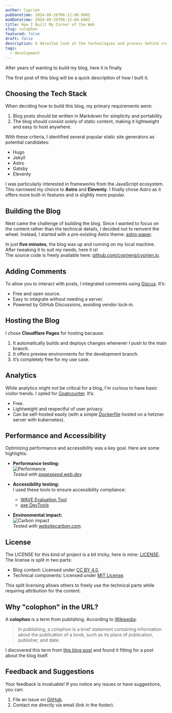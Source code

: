 ```yaml
---
author: Cyprien
pubDatetime: 2024-09-26T06:12:00.000Z
modDatetime: 2024-09-26T06:12:00.000Z
title: How I Built My Corner of the Web
slug: colophon
featured: false
draft: false
description: A detailed look at the technologies and process behind creating this blog
tags:
  - development
---
```

After years of wanting to build my blog, here it is finally

The first post of this blog will be a quick description of how I built it.

## Choosing the Tech Stack

When deciding how to build this blog, my primary requirements were:

1. Blog posts should be written in Markdown for simplicity and portability.
2. The blog should consist solely of static content, making it lightweight and easy to host anywhere.

With these criteria, I identified several popular static site generators as potential candidates:

- Hugo
- Jekyll
- Astro
- Gatsby
- Eleventy

I was particularly interested in frameworks from the JavaScript ecosystem. This narrowed my choice to **Astro** and **Eleventy**. I finally chose Astro as it offers more built-in features and is slightly more popular.

## Building the Blog

Next came the challenge of building the blog. Since I wanted to focus on the content rather than the technical details, I decided not to reinvent the wheel. Instead, I started with a pre-existing Astro theme: [astro-paper](https://github.com/satnaing/astro-paper).

In just **five minutes**, the blog was up and running on my local machine. After tweaking it to suit my needs, here it is!  
The source code is freely available here: [github.com/cyprieng/cyprien.io](https://github.com/cyprieng/cyprien.io).

## Adding Comments

To allow you to interact with posts, I integrated comments using [Giscus](https://giscus.app/). It’s:

- Free and open source.
- Easy to integrate without needing a server.
- Powered by GitHub Discussions, avoiding vendor lock-in.

## Hosting the Blog

I chose **Cloudflare Pages** for hosting because:

1. It automatically builds and deploys changes whenever I push to the main branch.
2. It offers preview environments for the development branch.
3. It’s completely free for my use case.

## Analytics

While analytics might not be critical for a blog, I'm curious to have basic visitor trends. I opted for [Goatcounter](https://www.goatcounter.com). It’s:

- Free.
- Lightweight and respectful of user privacy.
- Can be self-hosted easily (with a simple [Dockerfile](https://github.com/cyprieng/goatcounter-dockerfile) hosted on a hetzner server with kubernetes).

## Performance and Accessibility

Optimizing performance and accessibility was a key goal. Here are some highlights:

- **Performance testing:**  
  ![Performance](assets/images/posts/colophon/performance.png)  
  _Tested with [pagespeed.web.dev](https://pagespeed.web.dev/)._

- **Accessibility testing:**  
  I used these tools to ensure accessibility compliance:

  - [WAVE Evaluation Tool](https://chromewebstore.google.com/detail/wave-evaluation-tool/jbbplnpkjmmeebjpijfedlgcdilocofh)
  - [axe DevTools](https://chromewebstore.google.com/detail/axe-devtools-web-accessib/lhdoppojpmngadmnindnejefpokejbdd)

- **Environmental impact:**  
  ![Carbon impact](assets/images/posts/colophon/carbon.png)  
  _Tested with [websitecarbon.com](https://www.websitecarbon.com/)._

## License

The LICENSE for this kind of project is a bit tricky, here is mine: [LICENSE](https://github.com/cyprieng/cyprien.io/blob/main/LICENSE).
The license is split in two parts:

- Blog content: Licensed under [CC BY 4.0](https://creativecommons.org/licenses/by/4.0/).
- Technical components: Licensed under [MIT License](https://opensource.org/licenses/MIT).

This split licensing allows others to freely use the technical parts while requiring attribution for the content.

## Why "colophon" in the URL?

A **colophon** is a term from publishing. According to [Wikipedia](<https://en.wikipedia.org/wiki/Colophon_(publishing)>):

> In publishing, a colophon is a brief statement containing information about the publication of a book, such as its place of publication, publisher, and date.

I discovered this term from [this blog post](https://eva.town/colophon) and found it fitting for a post about the blog itself.

## Feedback and Suggestions

Your feedback is invaluable! If you notice any issues or have suggestions, you can:

1. File an issue on [GitHub](https://github.com/cyprieng/cyprien.io/issues/new).
2. Contact me directly via email (link in the footer).

